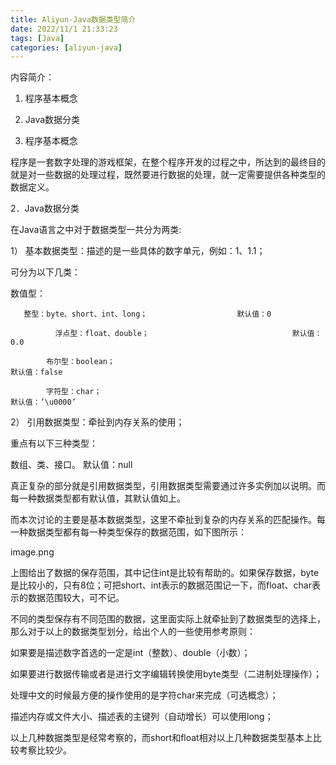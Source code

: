 ```yaml
---
title: Aliyun-Java数据类型简介
date: 2022/11/1 21:33:23
tags: [Java]
categories: [aliyun-java]
---
```



 

内容简介：

1.   程序基本概念

2.   Java数据分类

 

1.   程序基本概念

程序是一套数字处理的游戏框架，在整个程序开发的过程之中，所达到的最终目的就是对一些数据的处理过程，既然要进行数据的处理，就一定需要提供各种类型的数据定义。

 

2．Java数据分类

在Java语言之中对于数据类型一共分为两类:

1）     基本数据类型：描述的是一些具体的数字单元，例如：1、1.1；

可分为以下几类：

数值型：

       整型：byte、short、int、long；                    默认值：0

              浮点型：float、double；                                默认值：0.0

            布尔型：boolean；                                               默认值：false

            字符型：char；                                                     默认值：’\u0000’

2）     引用数据类型：牵扯到内存关系的使用；

重点有以下三种类型：

数组、类、接口。                                           默认值：null

真正复杂的部分就是引用数据类型，引用数据类型需要通过许多实例加以说明。而每一种数据类型都有默认值，其默认值如上。

 

而本次讨论的主要是基本数据类型，这里不牵扯到复杂的内存关系的匹配操作。每一种数据类型都有每一种类型保存的数据范围，如下图所示：

image.png

上图给出了数据的保存范围，其中记住int是比较有帮助的。如果保存数据，byte是比较小的，只有8位；可把short、int表示的数据范围记一下，而float、char表示的数据范围较大，可不记。

不同的类型保存有不同范围的数据，这里面实际上就牵扯到了数据类型的选择上，那么对于以上的数据类型划分，给出个人的一些使用参考原则：

如果要是描述数字首选的一定是int（整数）、double（小数）；

如果要进行数据传输或者是进行文字编辑转换使用byte类型（二进制处理操作）；

处理中文的时候最方便的操作使用的是字符char来完成（可选概念）；

描述内存或文件大小、描述表的主键列（自动增长）可以使用long；

以上几种数据类型是经常考察的，而short和float相对以上几种数据类型基本上比较考察比较少。